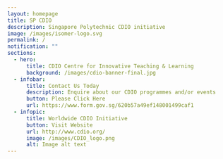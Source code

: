 ```yaml
---
layout: homepage
title: SP CDIO
description: Singapore Polytechnic CDIO initiative
image: /images/isomer-logo.svg
permalink: /
notification: ""
sections:
  - hero:
      title: CDIO Centre for Innovative Teaching & Learning
      background: /images/cdio-banner-final.jpg
  - infobar:
      title: Contact Us Today
      description: Enquire about our CDIO programmes and/or events
      button: Please Click Here
      url: https://www.form.gov.sg/620b57a49ef148001499caf1
  - infopic:
      title: Worldwide CDIO Initiative
      button: Visit Website
      url: http://www.cdio.org/
      image: /images/CDIO_logo.png
      alt: Image alt text
---
```

